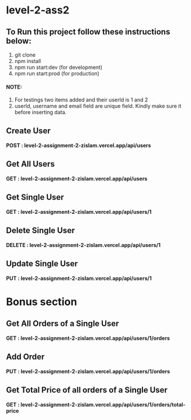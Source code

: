 # level-2-ass2

## To Run this project follow these instructions below: 
1. git clone 
2. npm install
3. npm run start:dev (for development)
4. npm run start:prod (for production)

#### NOTE: 
1. For testings two items added and their userId is 1 and 2
2. userId, username and email field are unique field. Kindly make sure it before inserting data.



## Create User 
#### POST : level-2-assignment-2-zislam.vercel.app/api/users

## Get All Users
#### GET : level-2-assignment-2-zislam.vercel.app/api/users

## Get Single User
#### GET : level-2-assignment-2-zislam.vercel.app/api/users/1

## Delete Single User
#### DELETE : level-2-assignment-2-zislam.vercel.app/api/users/1

## Update Single User
#### PUT : level-2-assignment-2-zislam.vercel.app/api/users/1

# Bonus section

## Get All Orders of a Single User
#### GET : level-2-assignment-2-zislam.vercel.app/api/users/1/orders

## Add Order
#### PUT : level-2-assignment-2-zislam.vercel.app/api/users/1/orders

## Get Total Price of all orders of a Single User
#### GET : level-2-assignment-2-zislam.vercel.app/api/users/1/orders/total-price